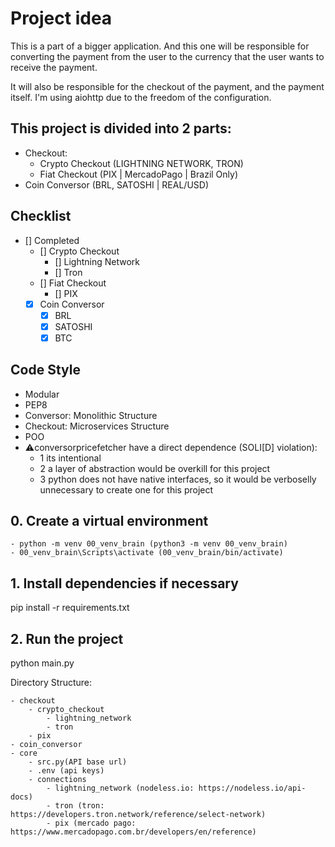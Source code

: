 
# Project idea
This is a part of a bigger application. And this one will be responsible for converting the payment from the user to the currency that the user wants to receive the payment.

It will also be responsible for the checkout of the payment, and the payment itself.
I'm using aiohttp due to the freedom of the configuration.

## This project is divided into 2 parts:
- Checkout:
    - Crypto Checkout (LIGHTNING NETWORK, TRON)
    - Fiat Checkout (PIX | MercadoPago | Brazil Only)
- Coin Conversor (BRL, SATOSHI | REAL/USD)
## Checklist
- [] Completed
    - [] Crypto Checkout
        - [] Lightning Network
        - [] Tron
    - [] Fiat Checkout
        - [] PIX
    - [x] Coin Conversor
        - [x] BRL
        - [x] SATOSHI
        - [x] BTC
## Code Style
- Modular
- PEP8
- Conversor: Monolithic Structure
- Checkout: Microservices Structure
- POO
- ⚠️conversorpricefetcher have a direct dependence (SOLI[D] violation): 
    - 1 its intentional
    - 2 a layer of abstraction would be overkill for this project
    - 3 python does not have native interfaces, so it would be verboselly unnecessary to create one for this project
## 0. Create a virtual environment
```
- python -m venv 00_venv_brain (python3 -m venv 00_venv_brain)
- 00_venv_brain\Scripts\activate (00_venv_brain/bin/activate)
```

## 1. Install dependencies if necessary
pip install -r requirements.txt

## 2. Run the project
python main.py


Directory Structure:
```
- checkout
    - crypto_checkout
        - lightning_network
        - tron
    - pix
- coin_conversor
- core
    - src.py(API base url)
    - .env (api keys)
    - connections
        - lightning_network (nodeless.io: https://nodeless.io/api-docs)
        - tron (tron: https://developers.tron.network/reference/select-network)
        - pix (mercado pago: https://www.mercadopago.com.br/developers/en/reference)
```